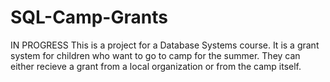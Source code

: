 # SQL-Camp-Grants
IN PROGRESS
This is a project for a Database Systems course. It is a grant system for children who want to go to camp for the summer. They can either recieve a grant from a local organization or from the camp itself. 
